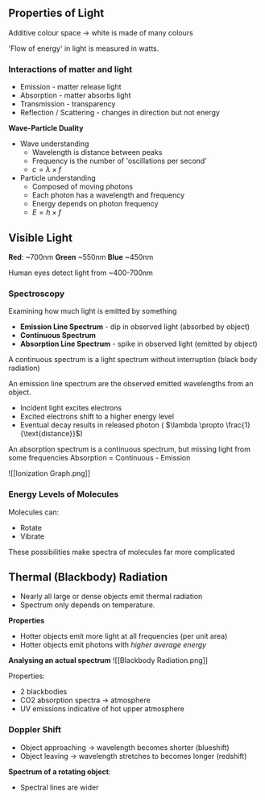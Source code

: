 

## Properties of Light

Additive colour space -> white is made of many colours

'Flow of energy' in light is measured in watts.

### Interactions of matter and light
- Emission - matter release light
- Absorption - matter absorbs light
- Transmission - transparency
- Reflection / Scattering - changes in direction but not energy



**Wave-Particle Duality**
- Wave understanding
	- Wavelength is distance between peaks
	- Frequency is the number of 'oscillations per second'
	- $c = \lambda \times f$
- Particle understanding
	- Composed of moving photons
	- Each photon has a wavelength and frequency
	- Energy depends on photon frequency
	- $E = h \times f$


## Visible Light
**Red**: ~700nm
**Green** ~550nm
**Blue** ~450nm

Human eyes detect light from ~400-700nm


### Spectroscopy
Examining how much light is emitted by something

- **Emission Line Spectrum** - dip in observed light (absorbed by object)
- **Continuous Spectrum**
- **Absorption Line Spectrum** - spike in observed light (emitted by object)


A continuous spectrum is a light spectrum without interruption (black body radiation)


An emission line spectrum are the observed emitted wavelengths from an object.
- Incident light excites electrons
- Excited electrons shift to a higher energy level
- Eventual decay results in released photon ( $\lambda \propto \frac{1}{\text{distance}}$)


An absorption spectrum is a continuous spectrum, but missing light from some frequencies
Absorption = Continuous - Emission

![[Ionization Graph.png]]


### Energy Levels of Molecules

Molecules can:
- Rotate
- Vibrate

These possibilities make spectra of molecules far more complicated


## Thermal (Blackbody) Radiation
- Nearly all large or dense objects emit thermal radiation
- Spectrum only depends on temperature.


**Properties**
- Hotter objects emit more light at all frequencies (per unit area)
- Hotter objects emit photons with *higher average energy*

**Analysing an actual spectrum**
![[Blackbody Radiation.png]]

Properties:
- 2 blackbodies
- CO2 absorption spectra -> atmosphere
- UV emissions indicative of hot upper atmosphere



### Doppler Shift
- Object approaching -> wavelength becomes shorter (blueshift)
- Object leaving -> wavelength stretches to becomes longer (redshift)


**Spectrum of a rotating object**:
- Spectral lines are wider

